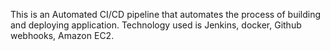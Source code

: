 This is an Automated CI/CD pipeline that automates the process of building and deploying application.
Technology used is Jenkins, docker, Github webhooks, Amazon EC2.
